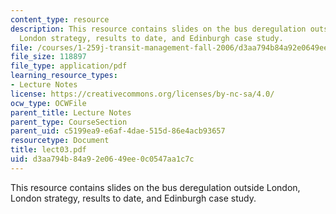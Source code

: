 ```yaml
---
content_type: resource
description: This resource contains slides on the bus deregulation outside London,
  London strategy, results to date, and Edinburgh case study.
file: /courses/1-259j-transit-management-fall-2006/d3aa794b84a92e0649ee0c0547aa1c7c_lect03.pdf
file_size: 118897
file_type: application/pdf
learning_resource_types:
- Lecture Notes
license: https://creativecommons.org/licenses/by-nc-sa/4.0/
ocw_type: OCWFile
parent_title: Lecture Notes
parent_type: CourseSection
parent_uid: c5199ea9-e6af-4dae-515d-86e4acb93657
resourcetype: Document
title: lect03.pdf
uid: d3aa794b-84a9-2e06-49ee-0c0547aa1c7c
---
```

This resource contains slides on the bus deregulation outside London, London strategy, results to date, and Edinburgh case study.